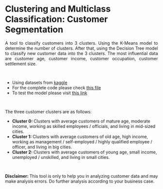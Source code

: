 # Clustering and Multiclass Classification: Customer Segmentation

<p style='text-align: justify;'>
A tool to classify customers into 3 clusters. Using the K-Means model to determine the number of clusters. After that, using the Decision Tree model to classify new customer data into the 3 clusters. The most influential data are customer age, customer income, customer occupation, customer settlement size.
</p>

<br>

- Using datasets from [kaggle](https://www.kaggle.com/datasets/dev0914sharma/customer-clustering?select=segmentation+data.csv)
- For the complete code please check [this file](https://github.com/MaruliHTGL/Clustering-and-Multiclass-Classification-Customer-Segmentation/blob/bb1a96af1d1d961cf6005e587fc5ed224ebbaca0/Clustering%20and%20Multiclass%20Classification.ipynb)
- To test the model please visit [this link](https://findcustomercluster.streamlit.app/)

<br>

<p style='text-align: justify;'>
The three customer clusters are as follows:
  <ul>
    <li> <strong> Cluster 0: </strong> Clusters with average customers of mature age, moderate income, working as skilled employees / officials, and living in mid-sized cities. </li>
    <li> <strong> Cluster 1: </strong> Clusters with average customers of old age, high income, working as management / self-employed / highly qualified employee / officer, and living in big cities. </li>
    <li> <strong> Cluster 2: </strong> Clusters with average customers of young age, small income, unemployed / unskilled, and living in small cities. </li>
  </ul>
</p>

<br>

<p style='text-align: justify;'>
<strong> Disclaimer: </strong> This tool is only to help you in analyzing customer data and may make analysis errors. Do further analysis according to your business case.
</p>
